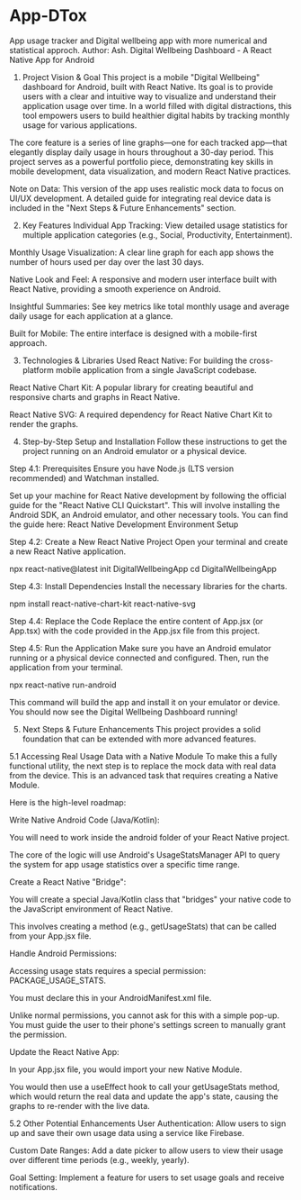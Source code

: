 # App-DTox
App usage tracker and Digital wellbeing app with more numerical and statistical approch. 
Author: Ash.
Digital Wellbeing Dashboard - A React Native App for Android
1. Project Vision & Goal
This project is a mobile "Digital Wellbeing" dashboard for Android, built with React Native. Its goal is to provide users with a clear and intuitive way to visualize and understand their application usage over time. In a world filled with digital distractions, this tool empowers users to build healthier digital habits by tracking monthly usage for various applications.

The core feature is a series of line graphs—one for each tracked app—that elegantly display daily usage in hours throughout a 30-day period. This project serves as a powerful portfolio piece, demonstrating key skills in mobile development, data visualization, and modern React Native practices.

Note on Data: This version of the app uses realistic mock data to focus on UI/UX development. A detailed guide for integrating real device data is included in the "Next Steps & Future Enhancements" section.

2. Key Features
Individual App Tracking: View detailed usage statistics for multiple application categories (e.g., Social, Productivity, Entertainment).

Monthly Usage Visualization: A clear line graph for each app shows the number of hours used per day over the last 30 days.

Native Look and Feel: A responsive and modern user interface built with React Native, providing a smooth experience on Android.

Insightful Summaries: See key metrics like total monthly usage and average daily usage for each application at a glance.

Built for Mobile: The entire interface is designed with a mobile-first approach.

3. Technologies & Libraries Used
React Native: For building the cross-platform mobile application from a single JavaScript codebase.

React Native Chart Kit: A popular library for creating beautiful and responsive charts and graphs in React Native.

React Native SVG: A required dependency for React Native Chart Kit to render the graphs.

4. Step-by-Step Setup and Installation
Follow these instructions to get the project running on an Android emulator or a physical device.

Step 4.1: Prerequisites
Ensure you have Node.js (LTS version recommended) and Watchman installed.

Set up your machine for React Native development by following the official guide for the "React Native CLI Quickstart". This will involve installing the Android SDK, an Android emulator, and other necessary tools. You can find the guide here: React Native Development Environment Setup

Step 4.2: Create a New React Native Project
Open your terminal and create a new React Native application.

npx react-native@latest init DigitalWellbeingApp
cd DigitalWellbeingApp


Step 4.3: Install Dependencies
Install the necessary libraries for the charts.

npm install react-native-chart-kit react-native-svg


Step 4.4: Replace the Code
Replace the entire content of App.jsx (or App.tsx) with the code provided in the App.jsx file from this project.

Step 4.5: Run the Application
Make sure you have an Android emulator running or a physical device connected and configured. Then, run the application from your terminal.

npx react-native run-android


This command will build the app and install it on your emulator or device. You should now see the Digital Wellbeing Dashboard running!

5. Next Steps & Future Enhancements
This project provides a solid foundation that can be extended with more advanced features.

5.1 Accessing Real Usage Data with a Native Module
To make this a fully functional utility, the next step is to replace the mock data with real data from the device. This is an advanced task that requires creating a Native Module.

Here is the high-level roadmap:

Write Native Android Code (Java/Kotlin):

You will need to work inside the android folder of your React Native project.

The core of the logic will use Android's UsageStatsManager API to query the system for app usage statistics over a specific time range.

Create a React Native "Bridge":

You will create a special Java/Kotlin class that "bridges" your native code to the JavaScript environment of React Native.

This involves creating a method (e.g., getUsageStats) that can be called from your App.jsx file.

Handle Android Permissions:

Accessing usage stats requires a special permission: PACKAGE_USAGE_STATS.

You must declare this in your AndroidManifest.xml file.

Unlike normal permissions, you cannot ask for this with a simple pop-up. You must guide the user to their phone's settings screen to manually grant the permission.

Update the React Native App:

In your App.jsx file, you would import your new Native Module.

You would then use a useEffect hook to call your getUsageStats method, which would return the real data and update the app's state, causing the graphs to re-render with the live data.

5.2 Other Potential Enhancements
User Authentication: Allow users to sign up and save their own usage data using a service like Firebase.

Custom Date Ranges: Add a date picker to allow users to view their usage over different time periods (e.g., weekly, yearly).

Goal Setting: Implement a feature for users to set usage goals and receive notifications.
